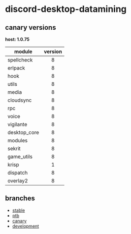 # discord-desktop-datamining

## canary versions

**host: 1.0.75**

| module | version |
| ------ | :-----: |
| spellcheck | 8 |
| erlpack | 8 |
| hook | 8 |
| utils | 8 |
| media | 8 |
| cloudsync | 8 |
| rpc | 8 |
| voice | 8 |
| vigilante | 8 |
| desktop_core | 8 |
| modules | 8 |
| sekrit | 8 |
| game_utils | 8 |
| krisp | 1 |
| dispatch | 8 |
| overlay2 | 8 |

## branches

- [stable](https://github.com/OpenAsar/discord-desktop-datamining/tree/stable)
- [ptb](https://github.com/OpenAsar/discord-desktop-datamining/tree/ptb)
- [canary](https://github.com/OpenAsar/discord-desktop-datamining/tree/canary)
- [development](https://github.com/OpenAsar/discord-desktop-datamining/tree/development)